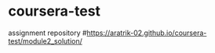 # coursera-test
assignment repository
#https://aratrik-02.github.io/coursera-test/module2_solution/
